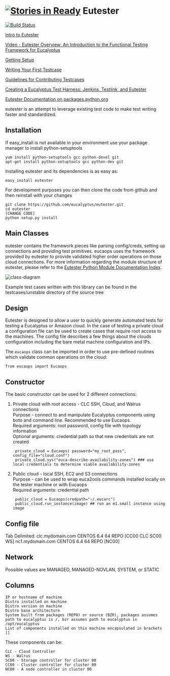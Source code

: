 [![Stories in Ready](https://badge.waffle.io/eucalyptus/eutester.png?label=ready&title=Ready)](https://waffle.io/eucalyptus/eutester)
Eutester
======================

[![Build Status](https://secure.travis-ci.org/eucalyptus/eutester.png)](https://travis-ci.org/eucalyptus/eutester)

[Intro to Eutester](http://testingclouds.wordpress.com/2012/03/04/test1/)

[Video - Eutester Overview: An Introduction to the Functional Testing Framework for Eucalyptus](http://vimeo.com/51627165)

[Getting Setup](http://testingclouds.wordpress.com/2012/03/29/eutester-basics-part-ii-setting-up-a-development-environment/)

[Writing Your First Testcase](http://testingclouds.wordpress.com/2012/04/02/eutester-basics-part-iii-creating-your-first-testcase/)

[Guidelines for Contributing Testcases](https://github.com/eucalyptus/eutester/wiki/Guidelines-for-Contributing-Test-Cases)

[Creating a Eucalyptus Test Harness: Jenkins, Testlink, and Eutester](http://testingclouds.wordpress.com/2012/10/01/creating-a-eucalyptus-test-harness-jenkinstestlink-and-eutester/)

[Eutester Documentation on packages.python.org](http://packages.python.org/eutester/)

eutester is an attempt to leverage existing test code to make test writing faster and standardized.  

Installation
------
If easy_install is not available in your environment use your package manager to install python-setuptools
    
    yum install python-setuptools gcc python-devel git
    apt-get install python-setuptools gcc python-dev git

Installing eutester and its dependencies is as easy as:

    easy_install eutester

For development purposes you can then clone the code from github and then reinstall with your changes

    git clone https://github.com/eucalyptus/eutester.git
    cd eutester
    [CHANGE CODE]
    python setup.py install

Main Classes
------
eutester contains the framework pieces like parsing config/creds, setting up connections and providing test primitives.
eucaops uses the framework provided by eutester to provide validated higher order operations on those cloud connections.
For more information regarding the module structure of eutester, please refer to the [Eutester Python Module Documentation Index](http://packages.python.org/eutester/py-modindex.html).

![class-diagram](https://s3.amazonaws.com/vic-bucket/eutester-class-diagram.jpg)

Example test cases written with this library can be found in the testcases/unstable directory of the source tree

Design
------

Eutester is designed to allow a user to quickly generate automated tests for testing a Eucalyptus or Amazon cloud. In the case of testing a private cloud a configuration file can be used to create cases that require root access to the machines.
The config file describes a few things about the clouds configuration including the bare metal machine configuration and IPs.

The `eucaops` class can be imported in order to use pre-defined routines which validate common operations on the cloud:

    from eucaops import Eucaops

Constructor
------

The basic constructor can be used for 2 different connections:

1. Private cloud with root access - CLC SSH, Cloud, and Walrus connections  
    Purpose - connect to and manipulate Eucalyptus components using boto and command line. Recommended to use Eucaops.  
    Required arguments: root password, config file with topology information  
    Optional arguments: credential path so that new credentials are not created

        private_cloud = Eucaops( password="my_root_pass",  config_file="cloud.conf")
        private_cloud.sys("euca-describe-availability-zones") ### use local credentials to determine viable availability-zones
        
        
2. Public cloud - local SSH, EC2 and S3 connections  
    Purpose - can be used to wrap euca2ools commands installed locally on the tester machine or with Eucaops  
    Required arguments: credential path

        public_cloud = Eucaops(credpath="~/.eucarc")    
        public_cloud.run_instance(image) ## run an m1.small instance using image
        
            
 
Config file
----------
Tab Delimited:
    clc.mydomain.com    CENTOS  6.4 64  REPO    [CC00 CLC SC00 WS]
    nc1.mydomain.com    CENTOS  6.4 64  REPO    [NC00]

Network
------
Possible values are MANAGED, MANAGED-NOVLAN, SYSTEM, or STATIC

Columns
------ 
    IP or hostname of machine  
    Distro installed on machine  
    Distro version on machine  
    Distro base architecture
    System built from packages (REPO) or source (BZR), packages assumes path to eucalyptus is /, bzr assumes path to eucalyptus is /opt/eucalyptus
    List of components installed on this machine encapsulated in brackets []

These components can be:

    CLC - Cloud Controller   
    WS - Walrus   
    SC00 - Storage controller for cluster 00   
    CC00 - Cluster controller for cluster 00    
    NC00 - A node controller in cluster 00   
